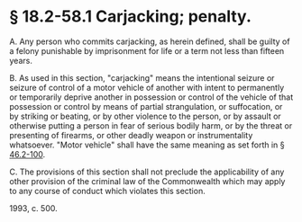 # § 18.2-58.1 Carjacking; penalty.

<p>A. Any person who commits carjacking, as herein defined, shall be guilty of a felony punishable by imprisonment for life or a term not less than fifteen years.</p><p>B. As used in this section, "carjacking" means the intentional seizure or seizure of control of a motor vehicle of another with intent to permanently or temporarily deprive another in possession or control of the vehicle of that possession or control by means of partial strangulation, or suffocation, or by striking or beating, or by other violence to the person, or by assault or otherwise putting a person in fear of serious bodily harm, or by the threat or presenting of firearms, or other deadly weapon or instrumentality whatsoever. "Motor vehicle" shall have the same meaning as set forth in § <a href='http://law.lis.virginia.gov/vacode/46.2-100/'>46.2-100</a>.</p><p>C. The provisions of this section shall not preclude the applicability of any other provision of the criminal law of the Commonwealth which may apply to any course of conduct which violates this section.</p><p>1993, c. 500.</p>